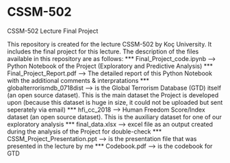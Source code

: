 # CSSM-502
CSSM-502 Lecture Final Project

This repository is created for the lecture CSSM-502 by Koç University. It includes the final project for this lecture. 
The description of the files available in this repository are as follows: 
      *** Final_Project_code.ipynb --> Python Notebook of the Project (Exploratory and Predictive Analysis)
      *** Final_Project_Report.pdf --> The detailed report of this Python Notebook with the additional comments & interpratations
      *** globalterrorismdb_0718dist --> is the Global Terrorism Database (GTD) itself (an open source dataset). This is the main dataset the Project is developed upon
               (because this dataset is huge in size, it could not be uploaded but sent seperately via email)
      *** hfi_cc_2018 --> Human Freedom Score/Index dataset (an open source dataset). This is the auxiliary dataset for one of our exploratory analysis 
      *** final_data.xlsx --> excel file as an output created during the analysis of the Project for double-check 
      *** CSSM_Project_Presentation.ppt --> is the presentation file that was presented in the lecture by me
      *** Codebook.pdf --> is the codebook for GTD
